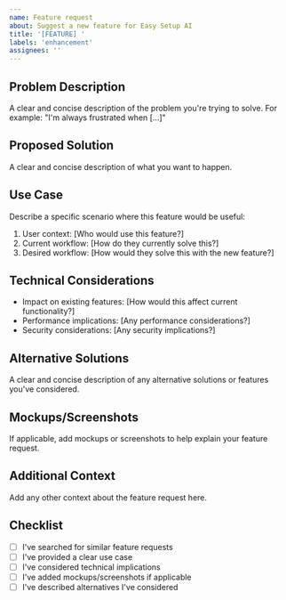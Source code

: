 ```yaml
---
name: Feature request
about: Suggest a new feature for Easy Setup AI
title: '[FEATURE] '
labels: 'enhancement'
assignees: ''
---
```


## Problem Description
A clear and concise description of the problem you're trying to solve. For example: "I'm always frustrated when [...]"

## Proposed Solution
A clear and concise description of what you want to happen.

## Use Case
Describe a specific scenario where this feature would be useful:
1. User context: [Who would use this feature?]
2. Current workflow: [How do they currently solve this?]
3. Desired workflow: [How would they solve this with the new feature?]

## Technical Considerations
- Impact on existing features: [How would this affect current functionality?]
- Performance implications: [Any performance considerations?]
- Security considerations: [Any security implications?]

## Alternative Solutions
A clear and concise description of any alternative solutions or features you've considered.

## Mockups/Screenshots
If applicable, add mockups or screenshots to help explain your feature request.

## Additional Context
Add any other context about the feature request here.

## Checklist
- [ ] I've searched for similar feature requests
- [ ] I've provided a clear use case
- [ ] I've considered technical implications
- [ ] I've added mockups/screenshots if applicable
- [ ] I've described alternatives I've considered
